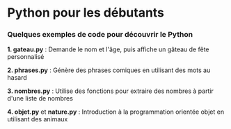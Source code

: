# Python pour les débutants

### Quelques exemples de code pour découvrir le Python

**1. gateau.py** : Demande le nom et l'âge, puis affiche un gâteau de fête personnalisé

**2. phrases.py** : Génère des phrases comiques en utilisant des mots au hasard

**3. nombres.py** : Utilise des fonctions pour extraire des nombres à partir d'une liste de nombres

**4. objet.py** et **nature.py** : Introduction à la programmation orientée objet en utilisant des animaux
